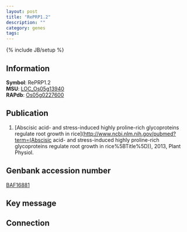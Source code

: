 ```yaml
---
layout: post
title: "RePRP1.2"
description: ""
category: genes
tags: 
---
```

{% include JB/setup %}

## Information
__Symbol__: RePRP1.2  
__MSU__: [LOC_Os05g13940](http://rice.plantbiology.msu.edu/cgi-bin/ORF_infopage.cgi?orf=LOC_Os05g13940)  
__RAPdb__: [Os05g0227600](http://rapdb.dna.affrc.go.jp/viewer/gbrowse_details/irgsp1?name=Os05g0227600)  

## Publication
1. [Abscisic acid- and stress-induced highly proline-rich glycoproteins regulate root growth in rice](http://www.ncbi.nlm.nih.gov/pubmed?term=(Abscisic acid- and stress-induced highly proline-rich glycoproteins regulate root growth in rice%5BTitle%5D)), 2013, Plant Physiol.

## Genbank accession number
[BAF16881](http://www.ncbi.nlm.nih.gov/nuccore/BAF16881)

## Key message

## Connection


